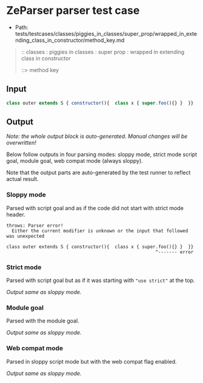 # ZeParser parser test case

- Path: tests/testcases/classes/piggies_in_classes/super_prop/wrapped_in_extending_class_in_constructor/method_key.md

> :: classes : piggies in classes : super prop : wrapped in extending class in constructor
>
> ::> method key

## Input

`````js
class outer extends S { constructor(){  class x { super.foo(){} }  }}
`````

## Output

_Note: the whole output block is auto-generated. Manual changes will be overwritten!_

Below follow outputs in four parsing modes: sloppy mode, strict mode script goal, module goal, web compat mode (always sloppy).

Note that the output parts are auto-generated by the test runner to reflect actual result.

### Sloppy mode

Parsed with script goal and as if the code did not start with strict mode header.

`````
throws: Parser error!
  Either the current modifier is unknown or the input that followed was unexpected

class outer extends S { constructor(){  class x { super.foo(){} }  }}
                                                       ^------- error
`````

### Strict mode

Parsed with script goal but as if it was starting with `"use strict"` at the top.

_Output same as sloppy mode._

### Module goal

Parsed with the module goal.

_Output same as sloppy mode._

### Web compat mode

Parsed in sloppy script mode but with the web compat flag enabled.

_Output same as sloppy mode._
